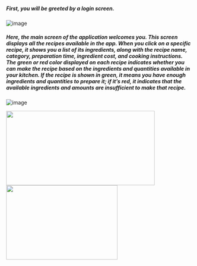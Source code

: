 ##### First, you will be greeted by a login screen.
![image](https://github.com/user-attachments/assets/b9441731-9173-41b7-9ed7-ea1f65a9b2e3)


##### Here, the main screen of the application welcomes you. This screen displays all the recipes available in the app. When you click on a specific recipe, it shows you a list of its ingredients, along with the recipe name, category, preparation time, ingredient cost, and cooking instructions. The green or red color displayed on each recipe indicates whether you can make the recipe based on the ingredients and quantities available in your kitchen. If the recipe is shown in green, it means you have enough ingredients and quantities to prepare it; if it’s red, it indicates that the available ingredients and amounts are insufficient to make that recipe.
![image](https://github.com/user-attachments/assets/303f254e-e969-485c-be79-79037abde972)

<img src="https://github.com/user-attachments/assets/8f56ab9f-352a-4452-b30c-19ebde040f18" width="400" height="200">  <img src="https://github.com/user-attachments/assets/002144aa-d8de-4ebe-b47f-09daabf73463" width="300" height="200"> 






